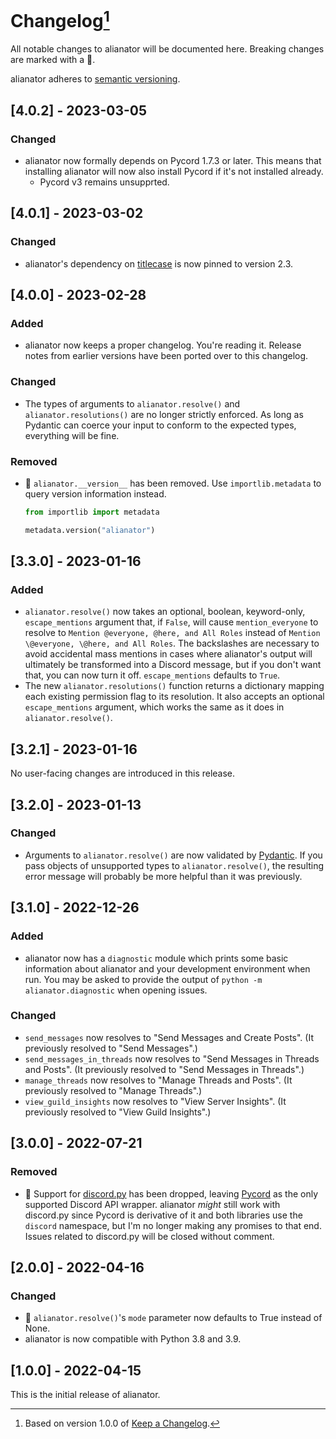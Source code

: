 # Changelog[^1]

All notable changes to alianator will be documented here. Breaking changes are marked with a 🚩.

alianator adheres to [semantic versioning](https://semver.org/spec/v2.0.0.html).

## <a name="4-0-2">[4.0.2] - 2023-03-05</a>

### Changed

- alianator now formally depends on Pycord 1.7.3 or later. This means that installing alianator will now also install Pycord if it's not installed already.
  - Pycord v3 remains unsupprted.

## <a name="4-0-1">[4.0.1] - 2023-03-02</a>

### Changed

- alianator's dependency on [titlecase](https://github.com/ppannuto/python-titlecase) is now pinned to version 2.3.

## <a name="4-0-0">[4.0.0] - 2023-02-28</a>

### Added

- alianator now keeps a proper changelog. You're reading it. Release notes from earlier versions have been ported over
  to this changelog.

### Changed

- The types of arguments to `alianator.resolve()` and `alianator.resolutions()` are no longer strictly enforced. As
  long as Pydantic can coerce your input to conform to the expected types, everything will be fine.

### Removed

- 🚩 `alianator.__version__` has been removed. Use `importlib.metadata` to query version information instead.

  ```py
  from importlib import metadata

  metadata.version("alianator")
  ```

## <a name="3-3-0">[3.3.0] - 2023-01-16</a>

### Added

- `alianator.resolve()` now takes an optional, boolean, keyword-only, `escape_mentions` argument that, if `False`, will
  cause `mention_everyone` to resolve to `Mention @everyone, @here, and All Roles` instead
  of `Mention \@everyone, \@here, and All Roles`. The backslashes are necessary to avoid accidental mass mentions in
  cases where alianator's output will ultimately be transformed into a Discord message, but if you don't want that,
  you can now turn it off. `escape_mentions` defaults to `True`.
- The new `alianator.resolutions()` function returns a dictionary mapping each existing permission flag to its
  resolution. It also accepts an optional `escape_mentions` argument, which works the same as it does
  in `alianator.resolve()`.

## <a name="3-2-1">[3.2.1] - 2023-01-16</a>

No user-facing changes are introduced in this release.

## <a name="3-2-0">[3.2.0] - 2023-01-13</a>

### Changed

- Arguments to `alianator.resolve()` are now validated by [Pydantic](https://docs.pydantic.dev). If you pass objects of
  unsupported types to `alianator.resolve()`, the resulting error message will probably be more helpful than it was
  previously.

## <a name="3-1-0">[3.1.0] - 2022-12-26</a>

### Added

- alianator now has a `diagnostic` module which prints some basic information about alianator and your development
  environment when run. You may be asked to provide the output of `python -m alianator.diagnostic` when opening issues.

### Changed

- `send_messages` now resolves to "Send Messages and Create Posts". (It previously resolved to "Send Messages".)
- `send_messages_in_threads` now resolves to "Send Messages in Threads and Posts". (It previously resolved to "Send
  Messages in Threads".)
- `manage_threads` now resolves to "Manage Threads and Posts". (It previously resolved to "Manage Threads".)
- `view_guild_insights` now resolves to "View Server Insights". (It previously resolved to "View Guild Insights".)

## <a name="3-0-0">[3.0.0] - 2022-07-21</a>

### Removed

- 🚩 Support for [discord.py](https://github.com/Rapptz/discord.py) has been dropped,
  leaving [Pycord](https://github.com/Pycord-Development/pycord) as the only supported Discord API wrapper. alianator
  _might_ still work with discord.py
  since Pycord is derivative of it and both libraries use the `discord` namespace, but I'm no longer making any promises
  to that end. Issues related to discord.py will be closed without comment.

## <a name="2-0-0">[2.0.0] - 2022-04-16</a>

### Changed

- 🚩 `alianator.resolve()`'s `mode` parameter now defaults to True instead of None.
- alianator is now compatible with Python 3.8 and 3.9.

## <a name="1-0-0">[1.0.0] - 2022-04-15</a>

This is the initial release of alianator.

[^1]: Based on version 1.0.0 of [Keep a Changelog](http://keepachangelog.com).
